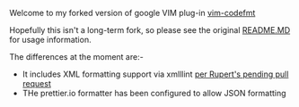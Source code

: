 Welcome to my forked version of google VIM plug-in [vim-codefmt](https://github.com/google/vim-codefmt)

Hopefully this isn't a long-term fork, so please see the original [README.MD](https://github.com/google/vim-codefmt/blob/master/README.md) for usage information.

The differences at the moment are:-
* It includes XML formatting support via xmlllint [per Rupert's pending pull request](https://github.com/google/vim-codefmt/pull/93)
* THe prettier.io formatter has been configured to allow JSON formatting
